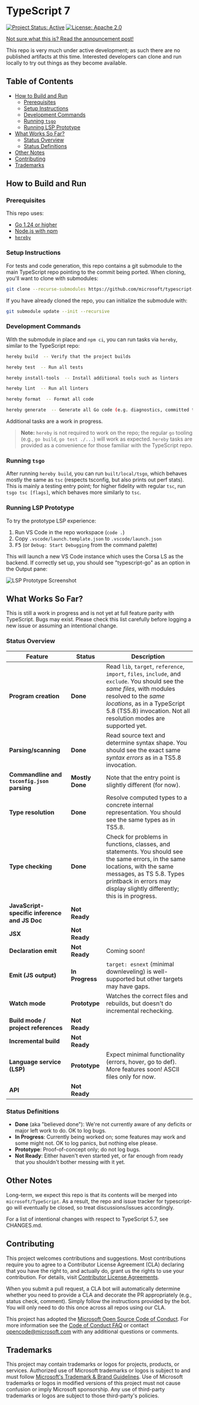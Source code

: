 # TypeScript 7 <!-- omit in toc -->

[![Project Status: Active](https://img.shields.io/badge/Project-Active-green.svg)](https://github.com/microsoft/typescript-go)
[![License: Apache 2.0](https://img.shields.io/badge/License-Apache_2.0-blue.svg)](https://opensource.org/licenses/Apache-2.0)

<a href="https://devblogs.microsoft.com/typescript/typescript-native-port/" target="_blank" rel="noopener noreferrer">Not sure what this is? Read the announcement post!</a>

This repo is very much under active development; as such there are no published artifacts at this time.
Interested developers can clone and run locally to try out things as they become available.

## Table of Contents <!-- omit in toc -->
- [How to Build and Run](#how-to-build-and-run)
  - [Prerequisites](#prerequisites)
  - [Setup Instructions](#setup-instructions)
  - [Development Commands](#development-commands)
  - [Running `tsgo`](#running-tsgo)
  - [Running LSP Prototype](#running-lsp-prototype)
- [What Works So Far?](#what-works-so-far)
  - [Status Overview](#status-overview)
  - [Status Definitions](#status-definitions)
- [Other Notes](#other-notes)
- [Contributing](#contributing)
- [Trademarks](#trademarks)

## How to Build and Run

### Prerequisites

This repo uses:
- <a href="https://go.dev/dl/" target="_blank" rel="noopener noreferrer">Go 1.24 or higher</a>
- <a href="https://nodejs.org/" target="_blank" rel="noopener noreferrer">Node.js with npm</a>
- <a href="https://www.npmjs.com/package/hereby" target="_blank" rel="noopener noreferrer">`hereby`</a>

### Setup Instructions

For tests and code generation, this repo contains a git submodule to the main TypeScript repo pointing to the commit being ported.
When cloning, you'll want to clone with submodules:

```sh
git clone --recurse-submodules https://github.com/microsoft/typescript-go.git
```

If you have already cloned the repo, you can initialize the submodule with:

```sh
git submodule update --init --recursive
```

### Development Commands

With the submodule in place and `npm ci`, you can run tasks via `hereby`, similar to the TypeScript repo:

```sh
hereby build  -- Verify that the project builds
```

```sh
hereby test  -- Run all tests
```

```sh
hereby install-tools  -- Install additional tools such as linters
```

```sh
hereby lint  -- Run all linters
```

```sh
hereby format  -- Format all code
```

```sh
hereby generate  -- Generate all Go code (e.g. diagnostics, committed to repo)
```

Additional tasks are a work in progress.

> **Note:** `hereby` is not required to work on the repo; the regular `go` tooling (e.g., `go build`, `go test ./...`) will work as expected.
> `hereby` tasks are provided as a convenience for those familiar with the TypeScript repo.

### Running `tsgo`

After running `hereby build`, you can run `built/local/tsgo`, which behaves mostly the same as `tsc` (respects tsconfig, but also prints out perf stats).
This is mainly a testing entry point; for higher fidelity with regular `tsc`, run `tsgo tsc [flags]`, which behaves more similarly to `tsc`.

### Running LSP Prototype

To try the prototype LSP experience:

1. Run VS Code in the repo workspace (`code .`)
2. Copy `.vscode/launch.template.json` to `.vscode/launch.json`
3. <kbd>F5</kbd> (or `Debug: Start Debugging` from the command palette)

This will launch a new VS Code instance which uses the Corsa LS as the backend. If correctly set up, you should see "typescript-go" as an option in the Output pane:

![LSP Prototype Screenshot](.github/ls-screenshot.png)


## What Works So Far?

This is still a work in progress and is not yet at full feature parity with TypeScript. Bugs may exist. Please check this list carefully before logging a new issue or assuming an intentional change.

### Status Overview

| Feature | Status | Description |
|---------|--------|-------------|
| **Program creation** | **Done** | Read `lib`, `target`, `reference`, `import`, `files`, `include`, and `exclude`. You should see the *same files*, with modules resolved to the *same locations*, as in a TypeScript 5.8 (TS5.8) invocation. Not all resolution modes are supported yet. |
| **Parsing/scanning** | **Done** | Read source text and determine syntax shape. You should see the exact same *syntax errors* as in a TS5.8 invocation. |
| **Commandline and `tsconfig.json` parsing** | **Mostly Done** | Note that the entry point is slightly different (for now). |
| **Type resolution** | **Done** | Resolve computed types to a concrete internal representation. You should see the same types as in TS5.8. |
| **Type checking** | **Done** | Check for problems in functions, classes, and statements. You should see the same errors, in the same locations, with the same messages, as TS 5.8. Types printback in errors may display slightly differently; this is in progress. |
| **JavaScript-specific inference and JS Doc** | **Not Ready** | |
| **JSX** | **Not Ready** | |
| **Declaration emit** | **Not Ready** | Coming soon! |
| **Emit (JS output)** | **In Progress** | `target: esnext` (minimal downleveling) is well-supported but other targets may have gaps. |
| **Watch mode** | **Prototype** | Watches the correct files and rebuilds, but doesn't do incremental rechecking. |
| **Build mode / project references** | **Not Ready** | |
| **Incremental build** | **Not Ready** | |
| **Language service (LSP)** | **Prototype** | Expect minimal functionality (errors, hover, go to def). More features soon! ASCII files only for now. |
| **API** | **Not Ready** | |

### Status Definitions

- **Done** (aka "believed done"): We're not currently aware of any deficits or major left work to do. OK to log bugs.
- **In Progress**: Currently being worked on; some features may work and some might not. OK to log panics, but nothing else please.
- **Prototype**: Proof-of-concept only; do not log bugs.
- **Not Ready**: Either haven't even started yet, or far enough from ready that you shouldn't bother messing with it yet.

## Other Notes

Long-term, we expect this repo is that its contents will be merged into `microsoft/TypeScript`.
As a result, the repo and issue tracker for typescript-go will eventually be closed, so treat discussions/issues accordingly.

For a list of intentional changes with respect to TypeScript 5.7, see CHANGES.md.

## Contributing

This project welcomes contributions and suggestions. Most contributions require you to agree to a
Contributor License Agreement (CLA) declaring that you have the right to, and actually do, grant us
the rights to use your contribution. For details, visit <a href="https://cla.opensource.microsoft.com" target="_blank" rel="noopener noreferrer">Contributor License Agreements</a>.

When you submit a pull request, a CLA bot will automatically determine whether you need to provide
a CLA and decorate the PR appropriately (e.g., status check, comment). Simply follow the instructions
provided by the bot. You will only need to do this once across all repos using our CLA.

This project has adopted the <a href="https://opensource.microsoft.com/codeofconduct/" target="_blank" rel="noopener noreferrer">Microsoft Open Source Code of Conduct</a>.
For more information see the <a href="https://opensource.microsoft.com/codeofconduct/faq/" target="_blank" rel="noopener noreferrer">Code of Conduct FAQ</a> or
contact <a href="mailto:opencode@microsoft.com" target="_blank" rel="noopener noreferrer">opencode@microsoft.com</a> with any additional questions or comments.

## Trademarks

This project may contain trademarks or logos for projects, products, or services. Authorized use of Microsoft
trademarks or logos is subject to and must follow
<a href="https://www.microsoft.com/legal/intellectualproperty/trademarks/usage/general" target="_blank" rel="noopener noreferrer">Microsoft's Trademark & Brand Guidelines</a>.
Use of Microsoft trademarks or logos in modified versions of this project must not cause confusion or imply Microsoft sponsorship.
Any use of third-party trademarks or logos are subject to those third-party's policies.
